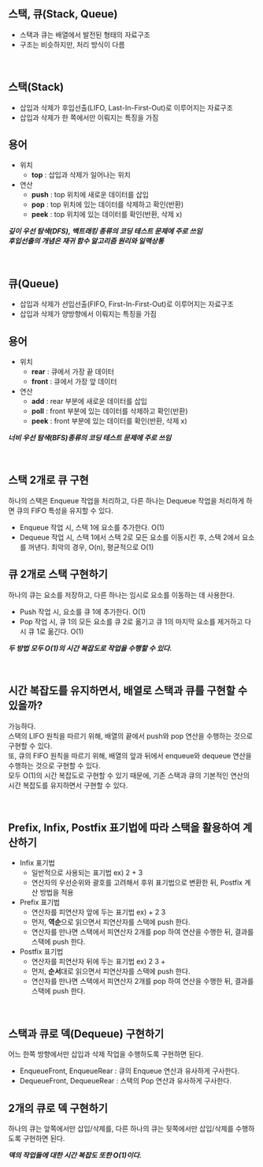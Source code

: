## 스택, 큐(Stack, Queue)
- 스택과 큐는 배열에서 발전된 형태의 자료구조   
- 구조는 비슷하지만, 처리 방식이 다름

<br>

## 스택(Stack)
- 삽입과 삭제가 후입선출(LIFO, Last-In-First-Out)로 이루어지는 자료구조
- 삽입과 삭제가 한 쪽에서만 이뤄지는 특징을 가짐

## 용어
- 위치
  - **top** : 삽입과 삭제가 일어나는 위치
- 연산
  - **push** : top 위치에 새로운 데이터를 삽입
  - **pop** : top 위치에 있는 데이터를 삭제하고 확인(반환)
  - **peek** : top 위치에 있는 데이터를 확인(반환, 삭제 x)

***깊이 우선 탐색(DFS), 백트래킹 종류의 코딩 테스트 문제에 주로 쓰임***   
***후입선출의 개념은 재귀 함수 알고리즘 원리와 일맥상통***

<br>

## 큐(Queue)
- 삽입과 삭제가 선입선출(FIFO, First-In-First-Out)로 이루어지는 자료구조
- 삽입과 삭제가 양방향에서 이뤄지는 특징을 가짐

## 용어
- 위치
    - **rear** : 큐에서 가장 끝 데이터
    - **front** : 큐에서 가장 앞 데이터
- 연산
    - **add** : rear 부분에 새로운 데이터를 삽입
    - **poll** : front 부분에 있는 데이터를 삭제하고 확인(반환)
    - **peek** : front 부분에 있는 데이터를 확인(반환, 삭제 x)

***너비 우선 탐색(BFS)종류의 코딩 테스트 문제에 주로 쓰임***   

<br>

## 스택 2개로 큐 구현
하나의 스택은 Enqueue 작업을 처리하고, 다른 하나는 Dequeue 작업을 처리하게 하면 큐의 FIFO 특성을 유지할 수 있다.
- Enqueue 작업 시, 스택 1에 요소를 추가한다. O(1)
- Dequeue 작업 시, 스택 1에서 스택 2로 모든 요소를 이동시킨 후, 스택 2에서 요소를 꺼낸다. 최악의 경우, O(n), 평균적으로 O(1)

## 큐 2개로 스택 구현하기
하나의 큐는 요소를 저장하고, 다른 하나는 임시로 요소를 이동하는 데 사용한다.
- Push 작업 시, 요소를 큐 1에 추가한다. O(1)
- Pop 작업 시, 큐 1의 모든 요소를 큐 2로 옮기고 큐 1의 마지막 요소를 제거하고 다시 큐 1로 옮긴다. O(1)

***두 방법 모두 O(1)의 시간 복잡도로 작업을 수행할 수 있다.***

<br>

## 시간 복잡도를 유지하면서, 배열로 스택과 큐를 구현할 수 있을까?
가능하다.   
스택의 LIFO 원칙을 따르기 위해, 배열의 끝에서 push와 pop 연산을 수행하는 것으로 구현할 수 있다.   
또, 큐의 FIFO 원칙을 따르기 위해, 배열의 앞과 뒤에서 enqueue와 dequeue 연산을 수행하는 것으로 구현할 수 있다.   
모두 O(1)의 시간 복잡도로 구현할 수 있기 때문에, 기존 스택과 큐의 기본적인 연산의 시간 복잡도를 유지하면서 구현할 수 있다.   

<br>

## Prefix, Infix, Postfix 표기법에 따라 스택을 활용하여 계산하기
- Infix 표기법
  - 일반적으로 사용되는 표기법 ex) 2 + 3
  - 연산자의 우선순위와 괄호를 고려해서 후위 표기법으로 변환한 뒤, Postfix 계산 방법을 적용   
- Prefix 표기법
  - 연산자를 피연산자 앞에 두는 표기법 ex) + 2 3
  - 먼저, **역순**으로 읽으면서 피연산자를 스택에 push 한다.
  - 연산자를 만나면 스택에서 피연산자 2개를 pop 하여 연산을 수행한 뒤, 결과를 스택에 push 한다.   
- Postfix 표기법
  - 연산자를 피연산자 뒤에 두는 표기법 ex) 2 3 +
  - 먼저, **순서**대로 읽으면서 피연산자를 스택에 push 한다.
  - 연산자를 만나면 스택에서 피연산자 2개를 pop 하여 연산을 수행한 뒤, 결과를 스택에 push 한다.

<br>

## 스택과 큐로 덱(Dequeue) 구현하기
어느 한쪽 방향에서만 삽입과 삭제 작업을 수행하도록 구현하면 된다.

- EnqueueFront, EnqueueRear : 큐의 Enqueue 연산과 유사하게 구사한다.
- DequeueFront, DequeueRear : 스택의 Pop 연산과 유사하게 구사한다.

## 2개의 큐로 덱 구현하기
하나의 큐는 앞쪽에서만 삽입/삭제를, 다른 하나의 큐는 뒷쪽에서만 삽입/삭제를 수행하도록 구현하면 된다.

***덱의 작업들에 대한 시간 복잡도 또한 O(1)이다.***

